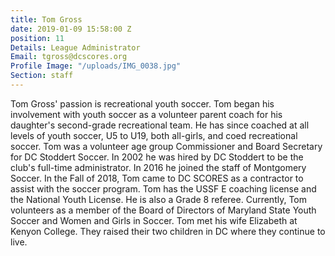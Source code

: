 ```yaml
---
title: Tom Gross
date: 2019-01-09 15:58:00 Z
position: 11
Details: League Administrator
Email: tgross@dcscores.org
Profile Image: "/uploads/IMG_0038.jpg"
Section: staff
---
```


Tom Gross' passion is recreational youth soccer. Tom began his involvement with youth soccer as a volunteer parent coach for his daughter's second-grade recreational team. He has since coached at all levels of youth soccer, U5 to U19, both all-girls, and coed recreational soccer. Tom was a volunteer age group Commissioner and Board Secretary for DC Stoddert Soccer. In 2002 he was hired by DC Stoddert to be the club's full-time administrator. In 2016 he joined the staff of Montgomery Soccer. In the Fall of 2018, Tom came to DC SCORES as a contractor to assist with the soccer program. Tom has the USSF E coaching license and the National Youth License. He is also a Grade 8 referee. Currently, Tom volunteers as a member of the Board of Directors of Maryland State Youth Soccer and Women and Girls in Soccer. Tom met his wife Elizabeth at Kenyon College. They raised their two children in DC where they continue to live. 